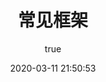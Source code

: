 ---
pageComponent:
  name: Catalogue
  data:
    path: 40.常见框架/48.mybatis
    imgUrl: /img/web.png
    description: spring、springboot、netty
title: 常见框架
date: 2020-03-11 21:50:53
permalink: /structure/mybatis/
sidebar: false
article: false
comment: false
editLink: false
author:
  name: xugaoyi
  link: https://github.com/xugaoyi
---